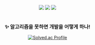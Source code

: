 <div align="center">
  <img src="https://img.shields.io/badge/-Java-red"> <img src="https://img.shields.io/badge/-Programmers-%2337485D"> <img src="https://img.shields.io/badge/-BaekJoon-%23D7E2EB">
</div>

<br>

<div align="center">
  <h3 align="center">
    ✨ 알고리즘을 못하면 개발을 어떻게 하나!
  </h3>
  
  [![Solved.ac Profile](http://mazassumnida.wtf/api/v2/generate_badge?boj=rody)](https://solved.ac/rody/)  
</div>
